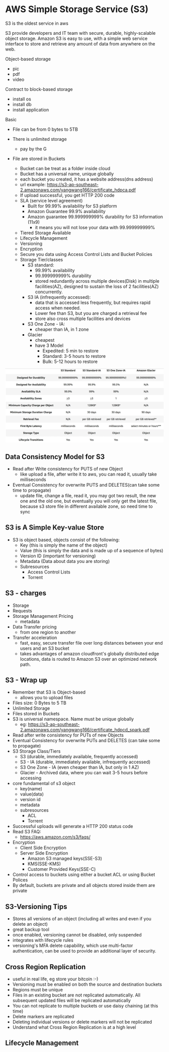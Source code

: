 # AWS Simple Storage Service (S3)

S3 is the oldest service in aws

S3 provide developers and IT team with secure, durable, highly-scalable object storage. Amazon S3 is easy to use, with a simple web service interface to store and retrieve any amount of data from anywhere on the web.

Object-based storage
* pic
* pdf
* video

Contract to block-based storage
* install os
* install db
* install application

Basic
* File can be from 0 bytes to 5TB

* There is unlimited storage
  * pay by the G

* File are stored in Buckets
  * Bucket can be treat as a folder inside cloud
  * Bucket has a universal name, unique globally
  * each bucket you created, it has a website address(dns address)
  * url example: https://s3-ap-southeast-2.amazonaws.com/yangwang166/certificate_hdpca.pdf
  * If upload successful, you get HTTP 200 code
  * SLA (service level agreement)
    * Built for 99.99% availability for S3 platform
    * Amazon Guarantee 99.9% availability
    * Amazon guarantee 99.999999999% durability for S3 information (11x9)
      * it means you will not lose your data with 99.999999999%
  * Tiered Storage Available
  * Lifecycle Management
  * Versioning
  * Encryption
  * Secure you data using Access Control Lists and Bucket Policies
  * Storage Tier/classes
    * S3 standard:
      * 99.99% availability
      * 99.999999999% durability
      * stored redundantly across multiple devices(Disk) in multiple facilities(AZ), designed to sustain the loss of 2 facilities(AZ) concurrently.
    * S3 IA (infrequently accessed):
      * data that is accessed less frequently, but requires rapid access when needed.
      * Lower fee than S3, but you are charged a retrieval fee
      * store also cross multiple facilities and devices
    * S3 One Zone - IA:
      * cheaper than IA, in 1 zone
    * Glacier
      * cheapest
      * have 3 Model
        * Expedited: 5 min to restore
        * Standard: 3-5 hours to restore
        * Bulk: 5-12 hours to restore

![S3 Tiers](images/aws_s3/s3_tiers.png)



## Data Consistency Model for S3

* Read after Write consistency for PUTS of new Object
  * like upload a file, after write it to aws, you can read it, usually take milliseconds
* Eventual Consistency for overwrite PUTS and DELETES(can take some time to propagate)
  * update file, change a file, read it, you may got two result, the new one and the old one, but eventually you will only get the latest file, because s3 store file in different available zone, so need time to sync

## S3 is A Simple Key-value Store

* S3 is object based, objects consist of the following:
  * Key (this is simply the name of the object)
  * Value (this is simply the data and is made up of a sequence of bytes)
  * Version ID (important for versioning)
  * Metadata (Data about data you are storing)
  * Subresources
    * Access Control Lists
    * Torrent

## S3 - charges

* Storage
* Requests
* Storage Management Pricing
  * metadata
* Data Transfer pricing
  * from one region to another
* Transfer acceleration
  * fast, easy, secure transfer file over long distances between your end users and an S3 bucket
  * takes advantages of amazon cloudfront's globally distributed edge locations, data is routed to Amazon S3 over an optimized network path.

## S3 - Wrap up
* Remember that S3 is Object-based
  * allows you to upload files
* Files size: 0 Bytes to 5 TB
* Unlimited Storage
* Files stored in Buckets
* S3 is universal namespace. Name must be unique globally
  * eg: https://s3-ap-southeast-2.amazonaws.com/yangwang166/certificate_hdpcd_spark.pdf
* Read after write consistency for PUTs of new Objects
* Eventual Consistency for overwrite PUTs and DELETES (can take some to propagate)
* S3 Storage Class/Tiers
  * S3 (durable, immediately available, frequently accessed)
  * S3 - IA (durable, immediately available, infrequently accessed)
  * S3 One Zone - IA (even cheaper than IA, but only in 1 AZ)
  * Glacier - Archived data, where you can wait 3-5 hours before accessing
* core fundamental of s3 object
  * key(name)
  * value(data)
  * version id
  * metadata
  * subresources
    * ACL
    * Torrent
* Successful uploads will generate a HTTP 200 status code
* Read S3 FAQ:
   * https://aws.amazon.com/s3/faqs/
* Encryption
  * Client Side Encryption
  * Server Side Encryption
    * Amazon S3 managed keys(SSE-S3)
    * KMS(SSE-KMS)
    * Customer Provided Keys(SSE-C)
* Control access to buckets using either a bucket ACL or using Bucket Polices
* By default, buckets are private and all objects stored inside them are private

## S3-Versioning Tips

* Stores all versions of an object (including all writes and even if you delete an object)
* great backup tool
* once enabled, versioning cannot be disabled, only suspended
* integrates with lifecycle rules
* versioning's MFA delete capability, which use multi-factor authentication, can be used to provide an additional layer of security.

## Cross Region Replication

* useful in real life, eg store your bitcoin :-)
* Versioning must be enabled on both the source and destination buckets
* Regions must be unique
* Files in an existing bucket are not replicated automatically. All subsequent updated files will be replicated automatically
* You can not replicate to multiple buckets or use daisy chaining (at this time)
* Delete markers are replicated
* Deleting individual versions or delete markers will not be replicated
* Understand what Cross Region Replication is at a high level

## Lifecycle Management
